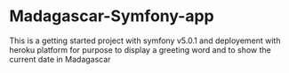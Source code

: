 # Madagascar-Symfony-app
This is a getting started project with symfony v5.0.1 and deployement with heroku platform for purpose to display a greeting word and to show the current date in Madagascar
